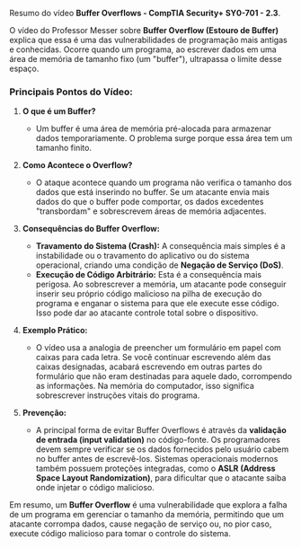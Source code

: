 Resumo do vídeo **Buffer Overflows - CompTIA Security+ SY0-701 - 2.3**.

O vídeo do Professor Messer sobre **Buffer Overflow (Estouro de Buffer)** explica que essa é uma das vulnerabilidades de programação mais antigas e conhecidas. Ocorre quando um programa, ao escrever dados em uma área de memória de tamanho fixo (um "buffer"), ultrapassa o limite desse espaço.

### Principais Pontos do Vídeo:

1.  **O que é um Buffer?**
    * Um buffer é uma área de memória pré-alocada para armazenar dados temporariamente. O problema surge porque essa área tem um tamanho finito.

2.  **Como Acontece o Overflow?**
    * O ataque acontece quando um programa não verifica o tamanho dos dados que está inserindo no buffer. Se um atacante envia mais dados do que o buffer pode comportar, os dados excedentes "transbordam" e sobrescrevem áreas de memória adjacentes.

3.  **Consequências do Buffer Overflow:**
    * **Travamento do Sistema (Crash):** A consequência mais simples é a instabilidade ou o travamento do aplicativo ou do sistema operacional, criando uma condição de **Negação de Serviço (DoS)**.
    * **Execução de Código Arbitrário:** Esta é a consequência mais perigosa. Ao sobrescrever a memória, um atacante pode conseguir inserir seu próprio código malicioso na pilha de execução do programa e enganar o sistema para que ele execute esse código. Isso pode dar ao atacante controle total sobre o dispositivo.

4.  **Exemplo Prático:**
    * O vídeo usa a analogia de preencher um formulário em papel com caixas para cada letra. Se você continuar escrevendo além das caixas designadas, acabará escrevendo em outras partes do formulário que não eram destinadas para aquele dado, corrompendo as informações. Na memória do computador, isso significa sobrescrever instruções vitais do programa.

5.  **Prevenção:**
    * A principal forma de evitar Buffer Overflows é através da **validação de entrada (input validation)** no código-fonte. Os programadores devem sempre verificar se os dados fornecidos pelo usuário cabem no buffer antes de escrevê-los. Sistemas operacionais modernos também possuem proteções integradas, como o **ASLR (Address Space Layout Randomization)**, para dificultar que o atacante saiba onde injetar o código malicioso.

Em resumo, um **Buffer Overflow** é uma vulnerabilidade que explora a falha de um programa em gerenciar o tamanho da memória, permitindo que um atacante corrompa dados, cause negação de serviço ou, no pior caso, execute código malicioso para tomar o controle do sistema.
